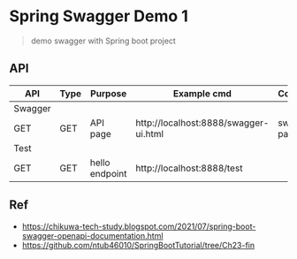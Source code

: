 # Spring Swagger Demo 1
> demo swagger with Spring boot project

## API

| API | Type | Purpose | Example cmd | Comment|
| ----- | -------- | ---- | ----- | ---- |
| Swagger |  |  |  ||
| GET | GET | API page | http://localhost:8888/swagger-ui.html |swagger page|
| Test |  |  |  ||
| GET | GET | hello endpoint  |  http://localhost:8888/test ||


## Ref
- https://chikuwa-tech-study.blogspot.com/2021/07/spring-boot-swagger-openapi-documentation.html
- https://github.com/ntub46010/SpringBootTutorial/tree/Ch23-fin